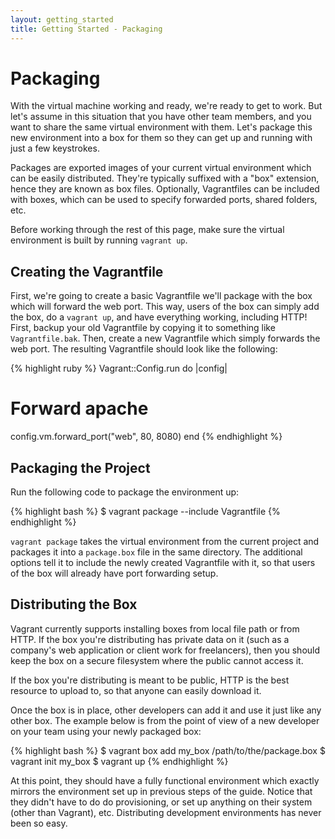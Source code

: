 ```yaml
---
layout: getting_started
title: Getting Started - Packaging
---
```

# Packaging

With the virtual machine working and ready, we're ready to get to work.
But let's assume in this situation that you have other team members, and
you want to share the same virtual environment with them. Let's package this
new environment into a box for them so they can get up and running
with just a few keystrokes.

Packages are exported images of your current virtual environment which
can be easily distributed. They're typically suffixed with a "box" extension,
hence they are known as box files. Optionally, Vagrantfiles can be included
with boxes, which can be used to specify forwarded ports, shared folders, etc.

Before working through the rest of this page, make sure the virtual environment
is built by running `vagrant up`.

## Creating the Vagrantfile

First, we're going to create a basic Vagrantfile we'll package with the
box which will forward the web port. This way, users of the box can simply
add the box, do a `vagrant up`, and have everything working, including HTTP!
First, backup your old Vagrantfile by copying it to something like
`Vagrantfile.bak`. Then, create a new Vagrantfile which simply forwards the
web port. The resulting Vagrantfile should look like the following:

{% highlight ruby %}
Vagrant::Config.run do |config|
  # Forward apache
  config.vm.forward_port("web", 80, 8080)
end
{% endhighlight %}

## Packaging the Project

Run the following code to package the environment up:

{% highlight bash %}
$ vagrant package --include Vagrantfile
{% endhighlight %}

`vagrant package` takes the virtual environment from the current project
and packages it into a `package.box` file in the same directory. The additional
options tell it to include the newly created Vagrantfile with it, so that
users of the box will already have port forwarding setup.

## Distributing the Box

Vagrant currently supports installing boxes from local file path or from
HTTP. If the box you're distributing has private data on it (such as a
company's web application or client work for freelancers), then you should
keep the box on a secure filesystem where the public cannot access it.

If the box you're distributing is meant to be public, HTTP is the best
resource to upload to, so that anyone can easily download it.

Once the box is in place, other developers can add it and use it just
like any other box. The example below is from the point of view of a new
developer on your team using your newly packaged box:

{% highlight bash %}
$ vagrant box add my_box /path/to/the/package.box
$ vagrant init my_box
$ vagrant up
{% endhighlight %}

At this point, they should have a fully functional environment which exactly
mirrors the environment set up in previous steps of the guide. Notice that
they didn't have to do do provisioning, or set up anything on their system
(other than Vagrant), etc. Distributing development environments has never
been so easy.
